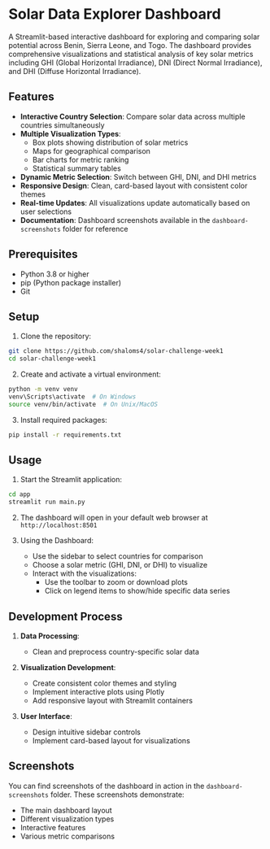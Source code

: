 # Solar Data Explorer Dashboard

A Streamlit-based interactive dashboard for exploring and comparing solar potential across Benin, Sierra Leone, and Togo. The dashboard provides comprehensive visualizations and statistical analysis of key solar metrics including GHI (Global Horizontal Irradiance), DNI (Direct Normal Irradiance), and DHI (Diffuse Horizontal Irradiance).

## Features

- **Interactive Country Selection**: Compare solar data across multiple countries simultaneously
- **Multiple Visualization Types**:
  - Box plots showing distribution of solar metrics
  - Maps for geographical comparison
  - Bar charts for metric ranking
  - Statistical summary tables
- **Dynamic Metric Selection**: Switch between GHI, DNI, and DHI metrics
- **Responsive Design**: Clean, card-based layout with consistent color themes
- **Real-time Updates**: All visualizations update automatically based on user selections
- **Documentation**: Dashboard screenshots available in the `dashboard-screenshots` folder for reference

## Prerequisites

- Python 3.8 or higher
- pip (Python package installer)
- Git

## Setup

1. Clone the repository:
```bash
git clone https://github.com/shaloms4/solar-challenge-week1
cd solar-challenge-week1
```

2. Create and activate a virtual environment:
```bash
python -m venv venv
venv\Scripts\activate  # On Windows
source venv/bin/activate  # On Unix/MacOS
```

3. Install required packages:
```bash
pip install -r requirements.txt
```

## Usage

1. Start the Streamlit application:
```bash
cd app
streamlit run main.py
```

2. The dashboard will open in your default web browser at `http://localhost:8501`

3. Using the Dashboard:
   - Use the sidebar to select countries for comparison
   - Choose a solar metric (GHI, DNI, or DHI) to visualize
   - Interact with the visualizations:
     - Use the toolbar to zoom or download plots
     - Click on legend items to show/hide specific data series

## Development Process

1. **Data Processing**:
   - Clean and preprocess country-specific solar data

2. **Visualization Development**:
   - Create consistent color themes and styling
   - Implement interactive plots using Plotly
   - Add responsive layout with Streamlit containers

3. **User Interface**:
   - Design intuitive sidebar controls
   - Implement card-based layout for visualizations

## Screenshots

You can find screenshots of the dashboard in action in the `dashboard-screenshots` folder. These screenshots demonstrate:
- The main dashboard layout
- Different visualization types
- Interactive features
- Various metric comparisons


